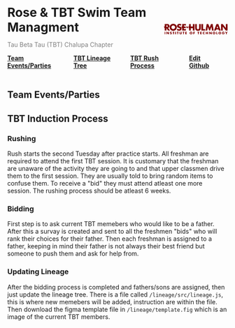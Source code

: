 
<!-- Hides Github Page Title -->
<style>
h1 a[href="https://sellersevan.github.io/rose-swim/"] { display: none; }
h1 { border: none; }
</style>


<!-- Header -->
<div style="display:flex; align-items:center;">
    <div style="flex-grow: 1;">
        <h1 style="margin: 0; border: none;">
            Rose & TBT Swim Team Managment
        </h1>
        <p style="color: grey;">
            Tau Beta Tau (TBT) Chalupa Chapter
        </p>
    </div>
    <div>
        <img src="./images/rose-logo.png" alt="drawing" width="200"/>
    </div>
</div>


<!-- Navigation -->
<div style="display:flex; align-items:center; font-weight:bold;">
    <div style="padding-right:1rem">
        <a href="#team-eventsparties">
            Team Events/Parties
        </a>
    </div>
    <div style="padding-right:1rem">
        <a href="/rose-swim/lineage">
            TBT Lineage Tree
        </a>
    </div>
    <div style="padding-right:1rem">
        <a href="#tbt-induction-process">
            TBT Rush Process
        </a>
    </div>
    <div style="padding-right:1rem">
        <a href="https://github.com/SellersEvan/rose-swim">
            Edit Github
        </a>
    </div>
</div>
<br>


## Team Events/Parties




## TBT Induction Process
### Rushing 
Rush starts the second Tuesday after practice starts. All freshman are required to attend the first TBT session. It is customary that the freshman are unaware of the activity they are going to and that upper classmen drive them to the first session. They are usually told to bring random items to confuse them. To receive a "bid" they must attend atleast one more session. The rushing process should be atleast 6 weeks.

### Bidding
First step is to ask current TBT memebers who would like to be a father. After this a survay is created and sent to all the freshmen "bids" who will rank their choices for their father. Then each freshman is assigned to a father, keeping in mind their father is not always their best friend but someone to push them and ask for help from.

### Updating Lineage
After the bidding process is completed and fathers/sons are assigned, then just update the lineage tree. There is a file called `/lineage/src/lineage.js`, this is where new memebers will be added, instruction are within the file. Then download the figma template file in `/lineage/template.fig` which is an image of the current TBT members.

